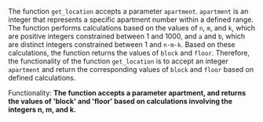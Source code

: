 The function `get_location` accepts a parameter `apartment`. `apartment` is an integer that represents a specific apartment number within a defined range. The function performs calculations based on the values of `n`, `m`, and `k`, which are positive integers constrained between 1 and 1000, and `a` and `b`, which are distinct integers constrained between 1 and `n·m·k`. Based on these calculations, the function returns the values of `block` and `floor`. Therefore, the functionality of the function `get_location` is to accept an integer `apartment` and return the corresponding values of `block` and `floor` based on defined calculations. 

Functionality: **The function accepts a parameter apartment, and returns the values of 'block' and 'floor' based on calculations involving the integers n, m, and k.**